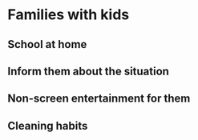 # Families with kids

## School at home

## Inform them about the situation

## Non-screen entertainment for them 

## Cleaning habits



